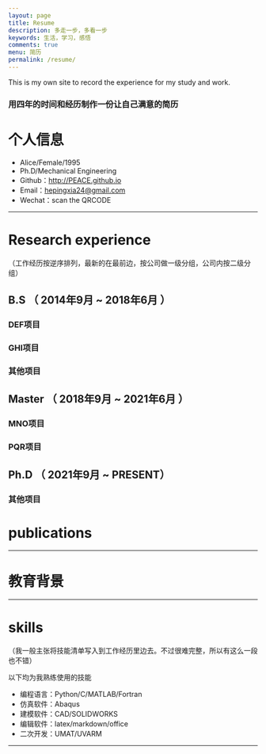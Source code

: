 ```yaml
---
layout: page
title: Resume
description: 多走一步，多看一步
keywords: 生活，学习，感悟
comments: true
menu: 简历
permalink: /resume/
---
```

This is my own site to record the experience for my study and work. 

### 用四年的时间和经历制作一份让自己满意的简历

# 个人信息

 - Alice/Female/1995
 - Ph.D/Mechanical Engineering
 - Github：http://PEACE.github.io
 - Email：hepingxia24@gmail.com
 - Wechat：scan the QRCODE
 ---

# Research experience
（工作经历按逆序排列，最新的在最前边，按公司做一级分组，公司内按二级分组）

## B.S （ 2014年9月 ~ 2018年6月 ）

### DEF项目

### GHI项目

### 其他项目

## Master （ 2018年9月 ~ 2021年6月 ）

### MNO项目

### PQR项目



## Ph.D （ 2021年9月 ~ PRESENT）

### 其他项目

# publications

---

 # 教育背景


---

# skills
（我一般主张将技能清单写入到工作经历里边去。不过很难完整，所以有这么一段也不错）

以下均为我熟练使用的技能

- 编程语言：Python/C/MATLAB/Fortran
- 仿真软件：Abaqus
- 建模软件：CAD/SOLIDWORKS
- 编辑软件：latex/markdown/office
- 二次开发：UMAT/UVARM

---
